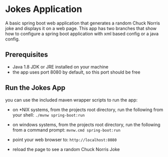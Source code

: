 Jokes Application
==================
A basic spring boot web application that generates a random Chuck Norris joke and
displays it on a web page.
This app has two branches that show how to configure a spring boot application with xml based config or a java config.

## Prerequisites

* Java 1.8 JDK or JRE installed on your machine
* the app uses port 8080 by default, so this port should be free

## Run the Jokes App
you can use the included maven wrapper scripts to run the app:
* on *NIX systems, from the projects root directory, run the following from your shell: `./mvnw spring-boot:run`

* on windows systems, from the projects root directory, run the following from a command prompt: `mvnw.cmd spring-boot:run`

* point your web browser to: `http://localhost:8080`
* reload the page to see a random Chuck Norris Joke



